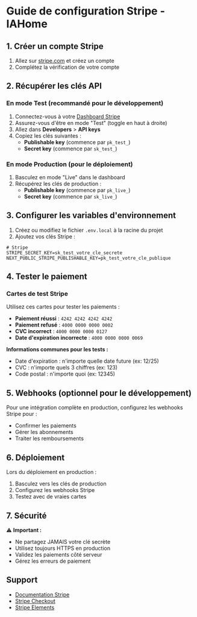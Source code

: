 # Guide de configuration Stripe - IAHome

## 1. Créer un compte Stripe

1. Allez sur [stripe.com](https://stripe.com) et créez un compte
2. Complétez la vérification de votre compte

## 2. Récupérer les clés API

### En mode Test (recommandé pour le développement)

1. Connectez-vous à votre [Dashboard Stripe](https://dashboard.stripe.com)
2. Assurez-vous d'être en mode "Test" (toggle en haut à droite)
3. Allez dans **Developers** > **API keys**
4. Copiez les clés suivantes :
   - **Publishable key** (commence par `pk_test_`)
   - **Secret key** (commence par `sk_test_`)

### En mode Production (pour le déploiement)

1. Basculez en mode "Live" dans le dashboard
2. Récupérez les clés de production :
   - **Publishable key** (commence par `pk_live_`)
   - **Secret key** (commence par `sk_live_`)

## 3. Configurer les variables d'environnement

1. Créez ou modifiez le fichier `.env.local` à la racine du projet
2. Ajoutez vos clés Stripe :

```env
# Stripe
STRIPE_SECRET_KEY=sk_test_votre_cle_secrete
NEXT_PUBLIC_STRIPE_PUBLISHABLE_KEY=pk_test_votre_cle_publique
```

## 4. Tester le paiement

### Cartes de test Stripe

Utilisez ces cartes pour tester les paiements :

- **Paiement réussi** : `4242 4242 4242 4242`
- **Paiement refusé** : `4000 0000 0000 0002`
- **CVC incorrect** : `4000 0000 0000 0127`
- **Date d'expiration incorrecte** : `4000 0000 0000 0069`

**Informations communes pour les tests :**
- Date d'expiration : n'importe quelle date future (ex: 12/25)
- CVC : n'importe quels 3 chiffres (ex: 123)
- Code postal : n'importe quoi (ex: 12345)

## 5. Webhooks (optionnel pour le développement)

Pour une intégration complète en production, configurez les webhooks Stripe pour :
- Confirmer les paiements
- Gérer les abonnements
- Traiter les remboursements

## 6. Déploiement

Lors du déploiement en production :
1. Basculez vers les clés de production
2. Configurez les webhooks Stripe
3. Testez avec de vraies cartes

## 7. Sécurité

⚠️ **Important :**
- Ne partagez JAMAIS votre clé secrète
- Utilisez toujours HTTPS en production
- Validez les paiements côté serveur
- Gérez les erreurs de paiement

## Support

- [Documentation Stripe](https://stripe.com/docs)
- [Stripe Checkout](https://stripe.com/docs/payments/checkout)
- [Stripe Elements](https://stripe.com/docs/stripe-js) 